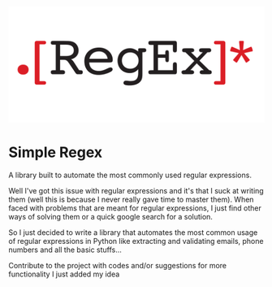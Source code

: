 ![icon](img/regex.png)

# Simple Regex

A library built to automate the most commonly used regular expressions.

Well I've got this issue with regular expressions and it's that I suck at writing them (well this is because I never really gave time to master them). When faced with problems that are meant for regular expressions, I just find other ways of solving them or a quick google search for a solution.

So I just decided to write a library that automates the most common usage of regular expressions in Python like extracting and validating emails, phone numbers and all the basic stuffs...

Contribute to the project with codes and/or suggestions for more functionality
I just added my idea
